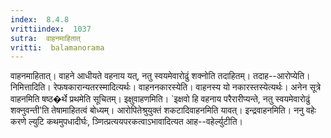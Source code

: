 ```yaml
---
index:  8.4.8
vrittiindex:  1037
sutra:  वाहनमाहितात्
vritti:  balamanorama 
---
```


वाहनमाहितात्। वाहने आधीयते वहनाय यत्, नतु स्वयमेवारोढुं शक्नोति तदाहितम्। तदाह--आरोप्येति। निमित्तादिति। रेफषकारान्यतरस्मादित्यर्थः। वाहननकारस्येति। वाहनस्य यो नकारस्तस्येत्यर्थः। अनेन सूत्रे वाहनमिति षष्ठ�र्थे प्रथमेति सूचितम्। इक्षुवाहणमिति। `इक्षवो हि वहनाय परैरारीप्यन्ते, नतु स्वयमेवारोढुं शक्नुवन्ती'ति तेषामाहितत्वं बोध्यम्। आरोपितेश्रुयुक्तं शकटादिवाहनमिति यावत्। इन्द्रवाहनमिति। ननु वहेः करणे ल्युटि कथमुपधादीर्घः, ञ्णित्प्रत्ययपरकत्वाऽभावादित्यत आह--वहेर्ल्युटीति। 

